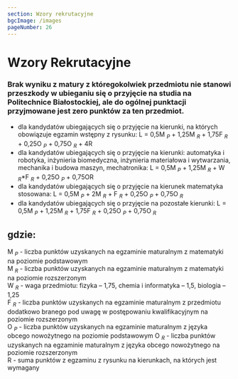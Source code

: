 ```yaml
---
section: Wzory rekrutacyjne
bgcImage: /images
pageNumber: 26
---
```


# Wzory Rekrutacyjne

### Brak wyniku z matury z któregokolwiek przedmiotu nie stanowi przeszkody w ubieganiu się o przyjęcie na studia na Politechnice Białostockiej, ale do ogólnej punktacji przyjmowane jest zero punktów za ten przedmiot.

- dla kandydatów ubiegających się o przyjęcie na kierunki, na których obowiązuje egzamin wstępny z rysunku: L = 0,5M $_P$ + 1,25M $_R$ + 1,75F $_R$ + 0,25O $_P$ + 0,75O $_R$ + 4R
- dla kandydatów ubiegających się o przyjęcie na kierunki:
  automatyka i robotyka, inżynieria biomedyczna, inżynieria materiałowa
  i wytwarzania, mechanika i budowa maszyn, mechatronika: L = 0,5M $_P$ + 1,25M $_R$ + W $_R$\*F $_R$ + 0,25O $_P$ + 0,75OR
- dla kandydatów ubiegających się o przyjęcie na kierunek matematyka
  stosowana: L = 0,5M $_P$ + 2M $_R$ + F $_R$ + 0,25O $_P$ + 0,75O $_R$
- dla kandydatów ubiegających się o przyjęcie na pozostałe kierunki: L = 0,5M $_P$ + 1,25M $_R$ + 1,75F $_R$ + 0,25O $_P$ + 0,75O $_R$

## gdzie:

M $_P$ - liczba punktów uzyskanych na egzaminie maturalnym z matematyki na poziomie podstawowym  
M $_R$ - liczba punktów uzyskanych na egzaminie maturalnym z matematyki na poziomie rozszerzonym  
W $_R$ - waga przedmiotu: fizyka – 1,75, chemia i informatyka – 1,5, biologia – 1,25  
F $_R$ - liczba punktów uzyskanych na egzaminie maturalnym z przedmiotu dodatkowo branego pod uwagę w postępowaniu kwalifikacyjnym na poziomie rozszerzonym  
O $_P$ - liczba punktów uzyskanych na egzaminie maturalnym z języka obcego nowożytnego na poziomie podstawowym
O $_R$ - liczba punktów uzyskanych na egzaminie maturalnym z języka obcego nowożytnego na poziomie rozszerzonym  
R - suma punktów z egzaminu z rysunku na kierunkach, na których jest wymagany
